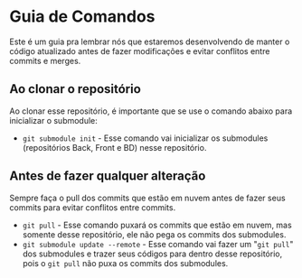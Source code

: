 # Guia de Comandos
Este é um guia pra lembrar nós que estaremos desenvolvendo de manter o código atualizado antes de fazer modificações e evitar conflitos entre commits e merges.

## Ao clonar o repositório
Ao clonar esse repositório, é importante que se use o comando abaixo para inicializar o submodule:
* `git submodule init` - Esse comando vai inicializar os submodules (repositórios Back, Front e BD) nesse repositório.

## Antes de fazer qualquer alteração
Sempre faça o pull dos commits que estão em nuvem antes de fazer seus commits para evitar conflitos entre commits.
* `git pull` - Esse comando puxará os commits que estão em nuvem, mas somente desse repositório, ele não pega os commits dos submodules.
* `git submodule update --remote` - Esse comando vai fazer um "`git pull`" dos submodules e trazer seus códigos para dentro desse repositório, pois o `git pull` não puxa os commits dos submodules.
